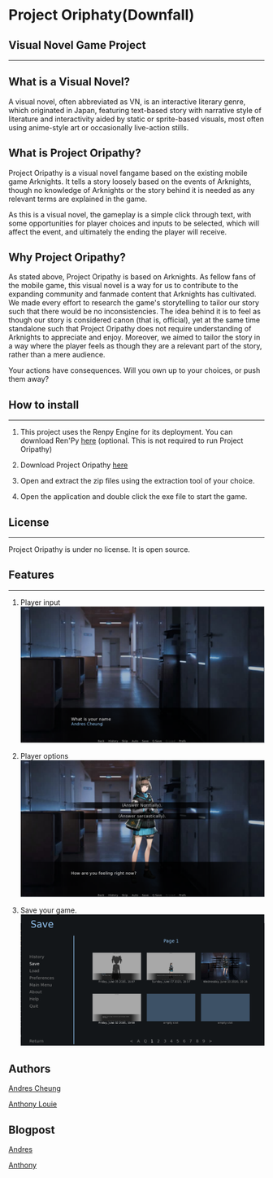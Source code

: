 # Project Oriphaty(Downfall)


## Visual Novel Game Project
---

## What is a Visual Novel?
A visual novel, often abbreviated as VN, is an interactive literary genre, which originated in Japan, featuring text-based story with narrative style of literature and interactivity aided by static or sprite-based visuals, most often using anime-style art or occasionally live-action stills.

## What is Project Oripathy?
Project Oripathy is a visual novel fangame based on the existing mobile game Arknights. It tells a story loosely based on the events of Arknights, though no knowledge of Arknights or the story behind it is needed as any relevant terms are explained in the game.

As this is a visual novel, the gameplay is a simple click through text, with some opportunities for player choices and inputs to be selected, which will affect the event, and ultimately the ending the player will receive.

## Why Project Oripathy?
As stated above, Project Oripathy is based on Arknights. As fellow fans of the mobile game, this visual novel is a way for us to contribute to the expanding community and fanmade content that Arknights has cultivated. We made every effort to research the game's storytelling to tailor our story such that there would be no inconsistencies. The idea behind it is to feel as though our story is considered canon (that is, official), yet at the same time standalone such that Project Oripathy does not require understanding of Arknights to appreciate and enjoy. Moreover, we aimed to tailor the story in a way where the player feels as though they are a relevant part of the story, rather than a mere audience.

Your actions have consequences. Will you own up to your choices, or push them away?

## How to install
---
1. This project uses the Renpy Engine for its deployment. You can download Ren'Py [here](https://www.renpy.org/) (optional. This is not required to run Project Oripathy)

2. Download Project Oripathy [here](https://drive.google.com/drive/folders/1awMF4-gnQ5z7wN-di5zXDaB36Ho0pO1C?usp=sharing)

3. Open and extract the zip files using the extraction tool of your choice.

4. Open the application and double click the exe file to start the game.

## License
---
Project Oripathy is under no license. It is open source.


## Features
---
1. Player input
![Player input](https://github.com/ACholberton/Project-Oriphathy/blob/master/game/images/Player%20input%20option.png)


2. Player options
![Player options](https://github.com/ACholberton/Project-Oriphathy/blob/master/game/images/Player%20options.png)


3. Save your game.
![save the game](https://github.com/ACholberton/Project-Oriphathy/blob/master/game/images/Save%20menu.png)


## Authors
[Andres Cheung](https://www.linkedin.com/in/andres-cheung-768802146/)

[Anthony Louie](https://www.linkedin.com/in/anthony-louie-903480192/)


## Blogpost

[Andres](https://howtols.blogspot.com/2020/06/project-oriphaty-project-oriphaty-is.html)

[Anthony](https://alouievmd180.wordpress.com/2020/06/24/project-oripathy-closing-thoughts-and-the-future/)
